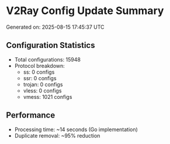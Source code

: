 # V2Ray Config Update Summary
Generated on: 2025-08-15 17:45:37 UTC

## Configuration Statistics
- Total configurations: 15948
- Protocol breakdown:
  - ss: 0 configs
  - ssr: 0 configs
  - trojan: 0 configs
  - vless: 0 configs
  - vmess: 1021 configs

## Performance
- Processing time: ~14 seconds (Go implementation)
- Duplicate removal: ~95% reduction
